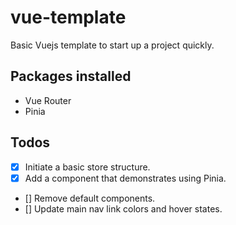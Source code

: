 # vue-template

Basic Vuejs template to start up a project quickly.

## Packages installed

- Vue Router
- Pinia

## Todos

- [X] Initiate a basic store structure.
- [X] Add a component that demonstrates using Pinia.
- [] Remove default components.
- [] Update main nav link colors and hover states.